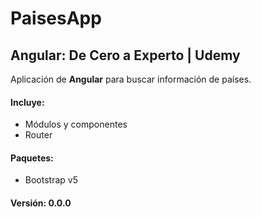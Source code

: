 # PaisesApp

## Angular: De Cero a Experto | Udemy

Aplicación de __Angular__ para buscar información de países.


#### Incluye:
+ Módulos y componentes
+ Router

#### Paquetes:
- Bootstrap v5

#### Versión: 0.0.0